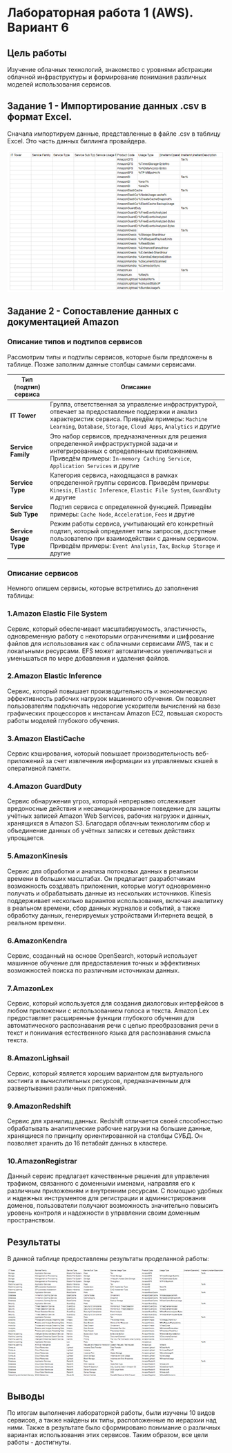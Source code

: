# Лабораторная работа 1 (AWS). Вариант 6

## Цель работы

Изучение облачных технологий, знакомство с уровнями абстракции облачной инфраструктуры и формирование понимания различных моделей использования сервисов.

## Задание 1 - Импортирование данных .csv в формат Excel.

Сначала импортируем данные, представленные в файле .csv в таблицу Excel. Это часть данных биллинга провайдера.

![Условие лабораторной AWS](AWS.png)

## Задание 2 - Сопоставление данных с документацией Amazon

### Описание типов и подтипов сервисов

Рассмотрим типы и подтипы сервисов, которые были предложены в таблице. Позже заполним данные столбцы самими сервисами.

| Тип (подтип) сервиса | Описание |
| ----- | ------------ |
| **IT Tower** | Группа, ответственная за управление инфраструктурой, отвечает за предоставление поддержки и анализ характеристик сервиса. Приведём примеры: `Machine Learning`, `Database`, `Storage`, `Cloud Apps`, `Analytics` и другие |
| **Service Family** | Это набор сервисов, предназначенных для решения определенной инфраструктурной задачи и интегрированных с определенным приложением. Приведём примеры: `In-memory Caching Service`, `Application Services` и другие |
| **Service Type** | Категория сервиса, находящаяся в рамках определенной группы сервисов. Приведём примеры: `Kinesis`, `Elastic Inference`, `Elastic File System`, `GuardDuty` и другие |
| **Service Sub Type** | Подтип сервиса с определенной функцией. Приведём примеры: `Cache Node`, `Acceleration`, `Fees` и другие |
| **Service Usage Type** |Режим работы сервиса, учитывающий его конкретный подтип, который определяет типы запросов, доступные пользователю при взаимодействии с данным сервисом. Приведём примеры: `Event Analysis`, `Tax`, `Backup Storage` и другие |

### Описание сервисов

Немного опишем сервисы, которые встретились до заполнения таблицы:

### 1.Amazon Elastic File System
Сервис, который обеспечивает масштабируемость, эластичность, одновременную работу с некоторыми ограничениями и шифрование файлов для использования как с облачными сервисами AWS, так и с локальными ресурсами. EFS может автоматически увеличиваться и уменьшаться по мере добавления и удаления файлов.

### 2.Amazon Elastic Inference
Сервис, который повышает производительность и экономическую эффективность рабочих нагрузок машинного обучения. Он позволяет пользователям подключать недорогие ускорители вычислений на базе графических процессоров к инстансам Amazon EC2, повышая скорость работы моделей глубокого обучения.

### 3.Amazon ElastiCache
Сервис кэширования, который повышает производительность веб-приложений за счет извлечения информации из управляемых кэшей в оперативной памяти.

### 4.Amazon GuardDuty
Сервис обнаружения угроз, который непрерывно отслеживает вредоносные действия и несанкционированное поведение для защиты учётных записей Amazon Web Services, рабочих нагрузок и данных, хранящихся в Amazon S3. Благодаря облачным технологиям сбор и объединение данных об учётных записях и сетевых действиях упрощается.

### 5.AmazonKinesis
Сервис для обработки и анализа потоковых данных в реальном времени в больших масштабах. Он предлагает разработчикам возможность создавать приложения, которые могут одновременно получать и обрабатывать данные из нескольких источников. Kinesis поддерживает несколько вариантов использования, включая аналитику в реальном времени, сбор данных журналов и событий, а также обработку данных, генерируемых устройствами Интернета вещей, в реальном времени.

### 6.AmazonKendra
Сервис, созданный на основе OpenSearch, который использует машинное обучение для предоставления точных и эффективных возможностей поиска по различным источникам данных. 

### 7.AmazonLex
Сервис, который используется для создания диалоговых интерфейсов в любом приложении с использованием голоса и текста. Amazon Lex предоставляет расширенные функции глубокого обучения для автоматического распознавания речи с целью преобразования речи в текст и понимания естественного языка для распознавания смысла текста.

### 8.AmazonLighsail
Сервис, который является хорошим вариантом для виртуального хостинга и вычислительных ресурсов, предназначенным для развертывания различных приложений.

### 9.AmazonRedshift
Сервис для хранилищ данных. Redshift отличается своей способностью обрабатывать аналитические рабочие нагрузки на большие данные, хранящиеся по принципу ориентированной на столбцы СУБД. Он позволяет хранить до 16 петабайт данных в кластере.

### 10.AmazonRegistrar
Данный сервис предлагает качественные решения для управления трафиком, связанного с доменными именами, направляя его к различным приложениям и внутренним ресурсам. С помощью удобных и надежных инструментов для регистрации и администрирования доменов, пользователи получают возможность значительно повысить уровень контроля и надежности в управлении своим доменным пространством.

## Результаты

В данной таблице предоставлены результаты проделанной работы:

![Готовая лабораторная AWS](AWSFULL.png)

## Выводы

По итогам выполнения лабораторной работы, были изучены 10 видов сервисов, а также найдены их типы, расположенные по иерархии над ними. Также в результате было сформировано понимание о различных вариантах использования этих сервисов. Таким образом, все цели работы - достигнуты.
